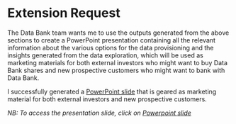# Extension Request
The Data Bank team wants me to use the outputs generated from the above sections to create a PowerPoint presentation containing all the relevant information about the various options for the data provisioning and the insights generated from the data exploration, which will be used as marketing materials for both external investors who might want to buy Data Bank shares and new prospective customers who might want to bank with Data Bank.

I successfully generated a [PowerPoint slide](https://docs.google.com/presentation/d/1VYaPuGsx8KbkPVP2Gk8iD43bxiLqnjDQ/edit?usp=drive_link&ouid=114837311385767803364&rtpof=true&sd=true) that is geared as marketing material for both external investors and new prospective customers.

*NB: To access the presentation slide, click on [Powerpoint slide](https://docs.google.com/presentation/d/1VYaPuGsx8KbkPVP2Gk8iD43bxiLqnjDQ/edit?usp=drive_link&ouid=114837311385767803364&rtpof=true&sd=true)*